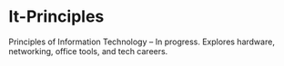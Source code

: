 # It-Principles

Principles of Information Technology – In progress. Explores hardware, networking, office tools, and tech careers.